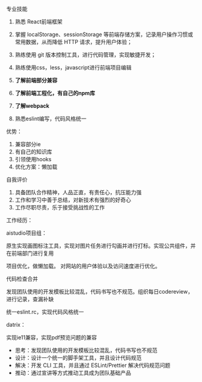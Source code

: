专业技能

1. 熟悉 React前端框架

2. 掌握 localStorage、sessionStorage 等前端存储方案，记录用户操作习惯或常用数据，从而降低 HTTP 请求，提升用户体验；

3. 熟练使用 git 版本控制工具，进行代码管理，实现敏捷开发；

4. 熟练使用css，less，javascript进行前端项目编辑

5. **了解前端部分兼容**

6. **了解前端工程化，有自己的npm库**

7. **了解webpack**

8. 熟悉eslint编写，代码风格统一

   



优势：

1. 兼容部分ie 
2. 有自己的知识库
3. 引领使用hooks
4. 优化方案：懒加载





自我评价

1. 具备团队合作精神，人品正直，有责任心，抗压能力强
2. 工作和学习中善于总结，对新技术有强烈的好奇心
3. 工作尽职尽责，乐于接受挑战性的工作







工作经历：

aistudio项目组：

原生实现画图标注工具，实现对图片任务进行勾画并进行打标。实现公共组件，并在前端部门进行复用

项目优化，做懒加载。 对网站的用户体验以及访问速度进行优化。

代码检查合并

发现团队使用的开发模板比较混乱，代码书写也不规范。组织每日codereview，进行记录，查漏补缺

统一eslint.rc，实现代码风格统一



datrix：

实现ie11兼容，实现pdf预览问题的兼容





- 思考：发现团队使用的开发模板比较混乱，代码书写也不规范
- 设计：设计一个统一的脚手架工具，并且设计代码规范
- 解决：开发 CLI 工具，并且通过 ESLint/Prettier 解决代码规范问题
- 推动：通过宣讲等方式推动工具成为团队基础产品





